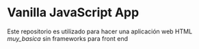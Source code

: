# Vanilla JavaScript App

Este repositorio es utilizado para hacer una aplicación web HTML _muy_basica_ sin frameworks para front end